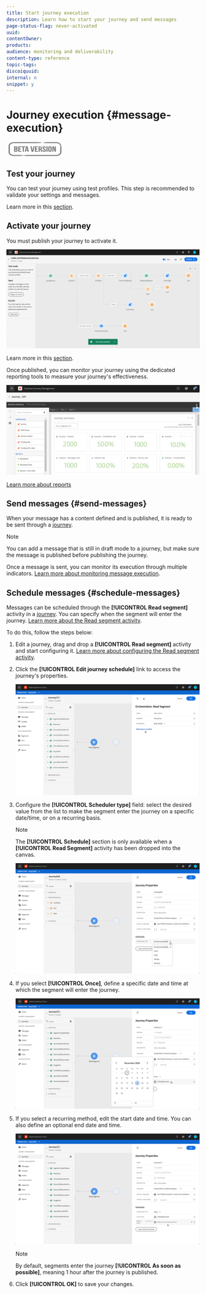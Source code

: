 ```yaml
---
title: Start journey execution
description: Learn how to start your journey and send messages
page-status-flag: never-activated
uuid: 
contentOwner:
products:
audience: monitoring and deliverability
content-type: reference
topic-tags: 
discoiquuid:
internal: n
snippet: y
---
```


# Journey execution {#message-execution}

![](../assets/do-not-localize/badge.png)

## Test your journey

You can test your journey using test profiles. This step is recommended to validate your settings and messages.

Learn more in this [section](testing-the-journey.md).

## Activate your journey

You must publish your journey to activate it. 

![](../assets/jo-journeyuc2_32bis.png)

Learn more in this [section](publishing-the-journey.md).


Once published, you can monitor your journey using the dedicated reporting tools to measure your journey's effectiveness. 

![](../assets/jo-dynamic_report_journey_12.png)

[Learn more about reports](../reports/live-report.md) 

## Send messages {#send-messages}

When your message has a content defined and is published, it is ready to be sent through a [journey](journey.md).

>[!NOTE]
>
>You can add a message that is still in draft mode to a journey, but make sure the message is published before publishing the journey.

Once a message is sent, you can monitor its execution through multiple indicators. [Learn more about monitoring message execution](../message-monitoring.md).

## Schedule messages {#schedule-messages}

Messages can be scheduled through the **[!UICONTROL Read segment]** activity in a [journey](journey.md). You can specify when the segment will enter the journey. [Learn more about the Read segment activity](read-segment.md).

To do this, follow the steps below:

1. Edit a journey, drag and drop a **[!UICONTROL Read segment]** activity and start configuring it. [Learn more about configuring the Read segment activity](read-segment.md#configuring-segment-trigger-activity).

1. Click the **[!UICONTROL Edit journey schedule]** link to access the journey's properties.
    
    ![](../assets/message-read-segment-schedule.png)

1. Configure the **[!UICONTROL Scheduler type]** field: select the desired value from the list to make the segment enter the journey on a specific date/time, or on a recurring basis.

    >[!NOTE]
    >
    >The **[!UICONTROL Schedule]** section is only available when a **[!UICONTROL Read Segment]** activity has been dropped into the canvas.

    ![](../assets/message-read-segment-scheduler.png)

1. If you select **[!UICONTROL Once]**, define a specific date and time at which the segment will enter the journey.

    ![](../assets/message-read-segment-scheduler-once.png)

1. If you select a recurring method, edit the start date and time. You can also define an optional end date and time.

    ![](../assets/message-read-segment-scheduler-daily.png)

    >[!NOTE]
    >
    >By default, segments enter the journey **[!UICONTROL As soon as possible]**, meaning 1 hour after the journey is published.

1. Click **[!UICONTROL OK]** to save your changes.

<!--Unitary messages that are triggered by an event within a journey cannot be scheduled.-->
